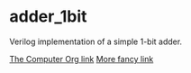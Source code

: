 # adder_1bit
Verilog implementation of a simple 1-bit adder.

[The Computer Org link](http://hthreads.csce.uark.edu/wiki/CSCE2214/Spring2011Labs)
[More fancy link](http://csce.uark.edu/~senma/CSCE2214/schedule.html)
